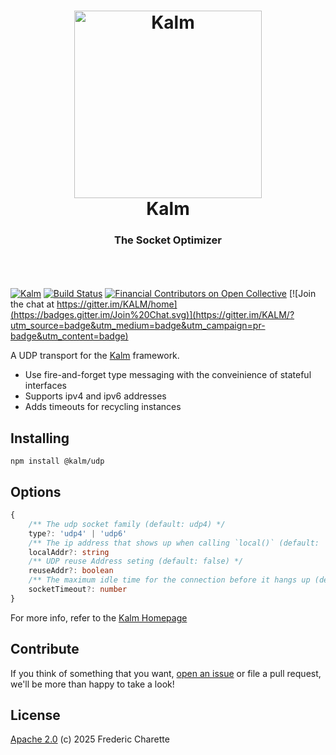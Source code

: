 <h1 align="center">
  <a title="The socket optimizer" href="http://kalm.js.org">
    <img alt="Kalm" width="300px" src="https://kalm.js.org/images/kalmv3.png" />
    <br/>
  </a>
  Kalm
</h1>
<h3 align="center">
  The Socket Optimizer
  <br/><br/>
</h3>
<br/>

[![Kalm](https://img.shields.io/npm/v/kalm.svg)](https://www.npmjs.com/package/@kalm/udp)
[![Build Status](https://github.com/kalm/kalm.js/workflows/master-status/badge.svg)](https://github.com/kalm/kalm.js/actions?query=workflow%3A+master-status)
[![Financial Contributors on Open Collective](https://opencollective.com/kalm/all/badge.svg?label=financial+contributors)](https://opencollective.com/kalm)
[![Join the chat at https://gitter.im/KALM/home](https://badges.gitter.im/Join%20Chat.svg)](https://gitter.im/KALM/?utm_source=badge&utm_medium=badge&utm_campaign=pr-badge&utm_content=badge)

A UDP transport for the [Kalm](https://github.com/kalm/kalm.js) framework.

- Use fire-and-forget type messaging with the conveinience of stateful interfaces
- Supports ipv4 and ipv6 addresses
- Adds timeouts for recycling instances


## Installing

`npm install @kalm/udp`

## Options

```typescript
{
    /** The udp socket family (default: udp4) */
    type?: 'udp4' | 'udp6'
    /** The ip address that shows up when calling `local()` (default: '0.0.0.0') */
    localAddr?: string
    /** UDP reuse Address seting (default: false) */
    reuseAddr?: boolean
    /** The maximum idle time for the connection before it hangs up (default: 30000) */
    socketTimeout?: number
}
```

For more info, refer to the [Kalm Homepage](https://github.com/kalm/kalm.js) 

## Contribute

If you think of something that you want, [open an issue](//github.com/kalm/kalm.js/issues/new) or file a pull request, we'll be more than happy to take a look!

## License 

[Apache 2.0](LICENSE) (c) 2025 Frederic Charette
